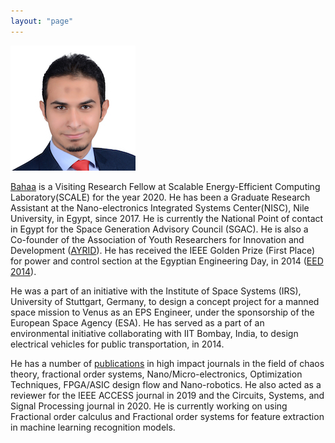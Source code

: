 ```yaml
---
layout: "page"
---
```




![](/members/bahaa_mini.jpg)

[Bahaa](https://www.linkedin.com/in/bahaaaldeen/) is a Visiting Research Fellow at Scalable Energy-Efficient Computing Laboratory(SCALE) for the year 2020. He has been a Graduate Research Assistant at the Nano-electronics Integrated Systems Center(NISC), Nile University, in Egypt, since 2017. He is currently the National Point of contact in Egypt for the Space Generation Advisory Council (SGAC). He is also a Co-founder of the Association of Youth Researchers for Innovation and Development ([AYRID](https://ayrid.org/pages/about.html)). He has received the IEEE Golden Prize (First Place) for power and control section at the Egyptian Engineering Day, in 2014 ([EED 2014](http://eed.eg/Articles/EED14Awards)).


He was a part of an initiative with the Institute of Space Systems (IRS), University of Stuttgart, Germany, to design a concept project for a manned space mission to Venus as an EPS Engineer, under the sponsorship of the European Space Agency (ESA). He has served as a part of an environmental initiative collaborating with IIT Bombay, India, to design electrical vehicles for public transportation, in 2014.


He has a number of [publications](https://scholar.google.com/citations?user=eEgJwR4AAAAJ&hl=en) in high impact journals in the field of chaos theory, fractional order systems, Nano/Micro-electronics, Optimization Techniques, FPGA/ASIC design flow and Nano-robotics. He also acted as a reviewer for the IEEE ACCESS journal in 2019 and the Circuits, Systems, and Signal Processing journal in 2020. He is currently working on using Fractional order calculus and Fractional order systems for feature extraction in machine learning recognition models.
